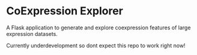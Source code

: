 # CoExpression Explorer

A Flask application to generate and explore coexpression features of large expression datasets. 

Currently underdevelopment so dont expect this repo to work right now!